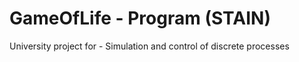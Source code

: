 # GameOfLife - Program (STAIN)

University project for - Simulation and control of discrete processes
